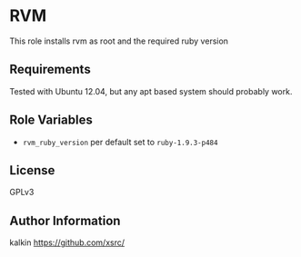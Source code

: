RVM
===

This role installs rvm as root and the required ruby version

Requirements
------------
Tested with Ubuntu 12.04, but any apt based system should probably work.

Role Variables
--------------
- `rvm_ruby_version` per default set to `ruby-1.9.3-p484`

License
-------

GPLv3

Author Information
------------------
kalkin
https://github.com/xsrc/
